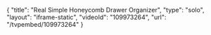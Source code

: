 {
    "title": "Real Simple Honeycomb Drawer Organizer",
    "type": "solo",
    "layout": "iframe-static",
    "videoId": "109973264",
    "url": "\/tvpembed\/109973264"
}